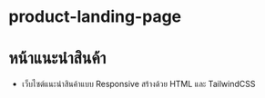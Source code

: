 # product-landing-page
# หน้าแนะนําสินค้า
- เว็บไซต์แนะนําสินค้าแบบ Responsive สร้างด้วย HTML และ TailwindCSS
